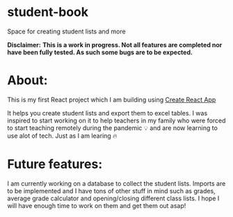 # student-book
Space for creating student lists and more

**Disclaimer:**
**This is a work in progress. Not all features are completed nor have been fully tested. As such some bugs are to be expected.**

# About:
This is my first React project which I am building using [Create React App](https://github.com/facebook/create-react-app)

It helps you create student lists and export them to excel tables.
I was inspired to start working on it to help teachers in my family who were forced to start teaching remotely during the pandemic 💡 and are now learning to use alot of tech. Just as I am learing 🔥

# Future features:
I am currently working on a database to collect the student lists. Imports are to be implemented and I have tons of other stuff in mind such as grades, average grade calculator and opening/closing different class lists.
I hope I will have enough time to work on them and get them out asap!
